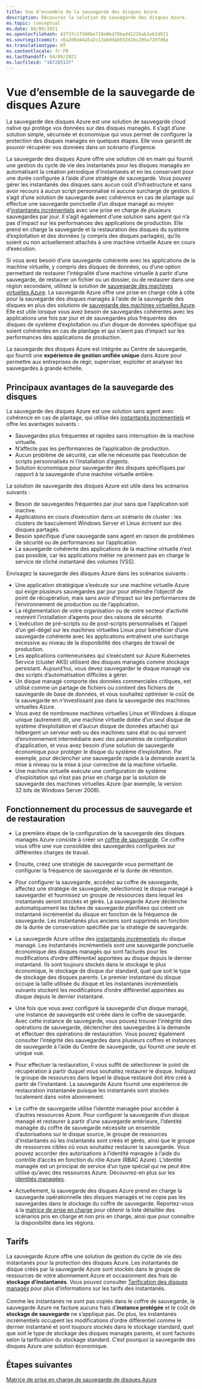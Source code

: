 ```yaml
---
title: Vue d’ensemble de la sauvegarde des disques Azure
description: Découvrez la solution de sauvegarde des disques Azure.
ms.topic: conceptual
ms.date: 04/09/2021
ms.openlocfilehash: 42f37c1f500be719e0bd79bad41226ab3ab2d911
ms.sourcegitcommit: c6a2d9a44a5a2c13abddab932d16c295a7207d6a
ms.translationtype: HT
ms.contentlocale: fr-FR
ms.lasthandoff: 04/09/2021
ms.locfileid: "107285137"
---
```

# <a name="overview-of-azure-disk-backup"></a>Vue d’ensemble de la sauvegarde de disques Azure

La sauvegarde des disques Azure est une solution de sauvegarde cloud native qui protège vos données sur des disques managés. Il s’agit d’une solution simple, sécurisée et économique qui vous permet de configurer la protection des disques managés en quelques étapes. Elle vous garantit de pouvoir récupérer vos données dans un scénario d’urgence.

La sauvegarde des disques Azure offre une solution clé en main qui fournit une gestion du cycle de vie des instantanés pour les disques managés en automatisant la création périodique d’instantanés et en les conservant pour une durée configurée à l’aide d’une stratégie de sauvegarde. Vous pouvez gérer les instantanés des disques sans aucun coût d’infrastructure et sans avoir recours à aucun script personnalisé ni aucune surcharge de gestion. Il s’agit d’une solution de sauvegarde avec cohérence en cas de plantage qui effectue une sauvegarde ponctuelle d’un disque managé au moyen d’[instantanés incrémentiels](../virtual-machines/disks-incremental-snapshots.md) avec une prise en charge de plusieurs sauvegardes par jour. Il s’agit également d’une solution sans agent qui n’a pas d’impact sur les performances des applications de production. Elle prend en charge la sauvegarde et la restauration des disques du système d’exploitation et des données (y compris des disques partagés), qu’ils soient ou non actuellement attachés à une machine virtuelle Azure en cours d’exécution.

Si vous avez besoin d’une sauvegarde cohérente avec les applications de la machine virtuelle, y compris des disques de données, ou d’une option permettant de restaurer l’intégralité d’une machine virtuelle à partir d’une sauvegarde, de restaurer un fichier ou un dossier, ou de restaurer dans une région secondaire, utilisez la solution de [sauvegarde des machines virtuelles Azure](backup-azure-vms-introduction.md). La sauvegarde Azure offre une prise en charge côte à côte pour la sauvegarde des disques managés à l’aide de la sauvegarde des disques en plus des solutions de [sauvegarde des machines virtuelles Azure](./backup-azure-vms-introduction.md). Elle est utile lorsque vous avez besoin de sauvegardes cohérentes avec les applications une fois par jour et de sauvegardes plus fréquentes des disques de système d’exploitation ou d’un disque de données spécifique qui soient cohérentes en cas de plantage et qui n’aient pas d’impact sur les performances des applications de production.

La sauvegarde des disques Azure est intégrée au Centre de sauvegarde, qui fournit une **expérience de gestion unifiée unique** dans Azure pour permettre aux entreprises de régir, superviser, exploiter et analyser les sauvegardes à grande échelle.

## <a name="key-benefits-of-disk-backup"></a>Principaux avantages de la sauvegarde des disques

La sauvegarde des disques Azure est une solution sans agent avec cohérence en cas de plantage, qui utilise des [instantanés incrémentiels](../virtual-machines/disks-incremental-snapshots.md) et offre les avantages suivants :

- Sauvegardes plus fréquentes et rapides sans interruption de la machine virtuelle.
- N’affecte pas les performances de l’application de production.
- Aucun problème de sécurité, car elle ne nécessite pas l’exécution de scripts personnalisés ni l’installation d’agents.
- Solution économique pour sauvegarder des disques spécifiques par rapport à la sauvegarde d’une machine virtuelle entière.

La solution de sauvegarde des disques Azure est utile dans les scénarios suivants :

- Besoin de sauvegardes fréquentes par jour sans que l’application soit inactive.
- Applications en cours d’exécution dans un scénario de cluster : les clusters de basculement Windows Server et Linux écrivent sur des disques partagés.
- Besoin spécifique d’une sauvegarde sans agent en raison de problèmes de sécurité ou de performances sur l’application.
- La sauvegarde cohérente des applications de la machine virtuelle n’est pas possible, car les applications métier ne prennent pas en charge le service de cliché instantané des volumes (VSS).

Envisagez la sauvegarde des disques Azure dans les scénarios suivants :

- Une application stratégique s’exécute sur une machine virtuelle Azure qui exige plusieurs sauvegardes par jour pour atteindre l’objectif de point de récupération, mais sans avoir d’impact sur les performances de l’environnement de production ou de l’application.
- La réglementation de votre organisation ou de votre secteur d’activité restreint l’installation d’agents pour des raisons de sécurité.
- L’exécution de pré-scripts ou de post-scripts personnalisés et l’appel d’un gel-dégel sur les machines virtuelles Linux pour bénéficier d’une sauvegarde cohérente avec les applications entraînent une surcharge excessive au niveau de la disponibilité des charges de travail de production.
- Les applications conteneurisées qui s’exécutent sur Azure Kubernetes Service (cluster AKS) utilisent des disques managés comme stockage persistant. Aujourd’hui, vous devez sauvegarder le disque managé via des scripts d’automatisation difficiles à gérer.
- Un disque managé comporte des données commerciales critiques, est utilisé comme un partage de fichiers ou contient des fichiers de sauvegarde de base de données, et vous souhaitez optimiser le coût de la sauvegarde en n’investissant pas dans la sauvegarde des machines virtuelles Azure.
- Vous avez de nombreuse machines virtuelles Linux et Windows à disque unique (autrement dit, une machine virtuelle dotée d’un seul disque de système d’exploitation et d’aucun disque de données attaché) qui hébergent un serveur web ou des machines sans état ou qui servent d’environnement intermédiaire avec des paramètres de configuration d’application, et vous avez besoin d’une solution de sauvegarde économique pour protéger le disque du système d’exploitation. Par exemple, pour déclencher une sauvegarde rapide à la demande avant la mise à niveau ou la mise à jour corrective de la machine virtuelle.
- Une machine virtuelle exécute une configuration de système d’exploitation qui n’est pas prise en charge par la solution de sauvegarde des machines virtuelles Azure (par exemple, la version 32 bits de Windows Server 2008).

## <a name="how-the-backup-and-restore-process-works"></a>Fonctionnement du processus de sauvegarde et de restauration

- La première étape de la configuration de la sauvegarde des disques managés Azure consiste à créer un [coffre de sauvegarde](backup-vault-overview.md). Ce coffre vous offre une vue consolidée des sauvegardes configurées sur différentes charges de travail.

- Ensuite, créez une stratégie de sauvegarde vous permettant de configurer la fréquence de sauvegarde et la durée de rétention.

- Pour configurer la sauvegarde, accédez au coffre de sauvegarde, affectez une stratégie de sauvegarde, sélectionnez le disque managé à sauvegarder et fournissez un groupe de ressources dans lequel les instantanés seront stockés et gérés. La sauvegarde Azure déclenche automatiquement les tâches de sauvegarde planifiées qui créent un instantané incrémentiel du disque en fonction de la fréquence de sauvegarde. Les instantanés plus anciens sont supprimés en fonction de la durée de conservation spécifiée par la stratégie de sauvegarde.

- La sauvegarde Azure utilise des [instantanés incrémentiels](../virtual-machines/disks-incremental-snapshots.md#restrictions) du disque managé. Les instantanés incrémentiels sont une sauvegarde ponctuelle économique des disques managés qui sont facturés pour les modifications d’ordre différentiel apportées au disque depuis le dernier instantané. Ils sont toujours stockés dans le stockage le plus économique, le stockage de disque dur standard, quel que soit le type de stockage des disques parents. Le premier instantané du disque occupe la taille utilisée du disque et les instantanés incrémentiels suivants stockent les modifications d’ordre différentiel apportées au disque depuis le dernier instantané.

- Une fois que vous avez configuré la sauvegarde d’un disque managé, une instance de sauvegarde est créée dans le coffre de sauvegarde. Avec cette instance de sauvegarde, vous pouvez trouver l’intégrité des opérations de sauvegarde, déclencher des sauvegardes à la demande et effectuer des opérations de restauration. Vous pouvez également consulter l’intégrité des sauvegardes dans plusieurs coffres et instances de sauvegarde à l’aide du Centre de sauvegarde, qui fournit une seule et unique vue.

- Pour effectuer la restauration, il vous suffit de sélectionner le point de récupération à partir duquel vous souhaitez restaurer le disque. Indiquez le groupe de ressources dans lequel le disque restauré doit être créé à partir de l’instantané. La sauvegarde Azure fournit une expérience de restauration instantanée puisque les instantanés sont stockés localement dans votre abonnement.

- Le coffre de sauvegarde utilise l’identité managée pour accéder à d’autres ressources Azure. Pour configurer la sauvegarde d’un disque managé et restaurer à partir d’une sauvegarde antérieure, l’identité managée du coffre de sauvegarde nécessite un ensemble d’autorisations sur le disque source, le groupe de ressources d’instantanés où les instantanés sont créés et gérés, ainsi que le groupe de ressources cibles où vous souhaitez restaurer la sauvegarde. Vous pouvez accorder des autorisations à l’identité managée à l’aide du contrôle d’accès en fonction du rôle Azure (RBAC Azure). L’identité managée est un principal de service d’un type spécial qui ne peut être utilisé qu’avec des ressources Azure. Découvrez-en plus sur les [identités managées](../active-directory/managed-identities-azure-resources/overview.md).

- Actuellement, la sauvegarde des disques Azure prend en charge la sauvegarde opérationnelle des disques managés et ne copie pas les sauvegardes dans le stockage du coffre de sauvegarde. Reportez-vous à la [matrice de prise en charge ](disk-backup-support-matrix.md) pour obtenir la liste détaillée des scénarios pris en charge et non pris en charge, ainsi que pour connaître la disponibilité dans les régions.

## <a name="pricing"></a>Tarifs

La sauvegarde Azure offre une solution de gestion du cycle de vie des instantanés pour la protection des disques Azure. Les instantanés de disque créés par la sauvegarde Azure sont stockés dans le groupe de ressources de votre abonnement Azure et occasionnent des frais de **stockage d’instantanés**. Vous pouvez consulter [Tarification des disques managés](https://azure.microsoft.com/pricing/details/managed-disks/) pour plus d’informations sur les tarifs des instantanés.<br></br>Comme les instantanés ne sont pas copiés dans le coffre de sauvegarde, la sauvegarde Azure ne facture aucuns frais d’**instance protégée** et le coût de **stockage de sauvegarde** ne s’applique pas. De plus, les instantanés incrémentiels occupent les modifications d’ordre différentiel comme le dernier instantané et sont toujours stockés dans le stockage standard, quel que soit le type de stockage des disques managés parents, et sont facturés selon la tarification du stockage standard. C’est pourquoi la sauvegarde des disques Azure une solution économique.

## <a name="next-steps"></a>Étapes suivantes

[Matrice de prise en charge de sauvegarde de disques Azure](disk-backup-support-matrix.md)
